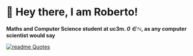 # 🌟 Hey there, I am Roberto!

**Maths and Computer Science student at uc3m. _0 ∈ ℕ_, as any computer scientist would say**

[![readme Quotes](https://quotes-github-readme.vercel.app/api?type=horizontal?quote=hey)](https://github.com/piyushsuthar/github-readme-quotes)

<!--
**rhogas/rhogas** is a ✨ _special_ ✨ repository because its `README.md` (this file) appears on your GitHub profile.

Here are some ideas to get you started:

- 🔭 I’m currently working on ...
- 🌱 I’m currently learning ...
- 👯 I’m looking to collaborate on ...
- 🤔 I’m looking for help with ...
- 💬 Ask me about ...
- 📫 How to reach me: ...
- 😄 Pronouns: ...
- ⚡ Fun fact: ...
-->
